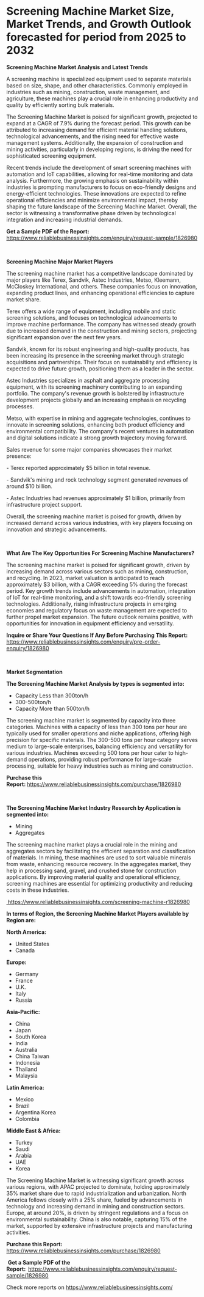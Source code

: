 <p><h1>Screening Machine Market Size, Market Trends, and Growth Outlook forecasted for period from 2025 to 2032</h1></p><p><strong>Screening Machine Market Analysis and Latest Trends</strong></p>
<p><p>A screening machine is specialized equipment used to separate materials based on size, shape, and other characteristics. Commonly employed in industries such as mining, construction, waste management, and agriculture, these machines play a crucial role in enhancing productivity and quality by efficiently sorting bulk materials.</p><p>The Screening Machine Market is poised for significant growth, projected to expand at a CAGR of 7.9% during the forecast period. This growth can be attributed to increasing demand for efficient material handling solutions, technological advancements, and the rising need for effective waste management systems. Additionally, the expansion of construction and mining activities, particularly in developing regions, is driving the need for sophisticated screening equipment.</p><p>Recent trends include the development of smart screening machines with automation and IoT capabilities, allowing for real-time monitoring and data analysis. Furthermore, the growing emphasis on sustainability within industries is prompting manufacturers to focus on eco-friendly designs and energy-efficient technologies. These innovations are expected to refine operational efficiencies and minimize environmental impact, thereby shaping the future landscape of the Screening Machine Market. Overall, the sector is witnessing a transformative phase driven by technological integration and increasing industrial demands.</p></p>
<p><strong>Get a Sample PDF of the Report:&nbsp;</strong> <a href="https://www.reliablebusinessinsights.com/enquiry/request-sample/1826980?utm_campaign=3106&utm_medium=2&utm_source=Github&utm_content=ia&utm_term=11042025&utm_id=screening-machine">https://www.reliablebusinessinsights.com/enquiry/request-sample/1826980</a></p>
<p>&nbsp;</p>
<p><strong>Screening Machine Major Market Players</strong></p>
<p><p>The screening machine market has a competitive landscape dominated by major players like Terex, Sandvik, Astec Industries, Metso, Kleemann, McCloskey International, and others. These companies focus on innovation, expanding product lines, and enhancing operational efficiencies to capture market share.</p><p>Terex offers a wide range of equipment, including mobile and static screening solutions, and focuses on technological advancements to improve machine performance. The company has witnessed steady growth due to increased demand in the construction and mining sectors, projecting significant expansion over the next few years.</p><p>Sandvik, known for its robust engineering and high-quality products, has been increasing its presence in the screening market through strategic acquisitions and partnerships. Their focus on sustainability and efficiency is expected to drive future growth, positioning them as a leader in the sector.</p><p>Astec Industries specializes in asphalt and aggregate processing equipment, with its screening machinery contributing to an expanding portfolio. The company's revenue growth is bolstered by infrastructure development projects globally and an increasing emphasis on recycling processes.</p><p>Metso, with expertise in mining and aggregate technologies, continues to innovate in screening solutions, enhancing both product efficiency and environmental compatibility. The company's recent ventures in automation and digital solutions indicate a strong growth trajectory moving forward.</p><p>Sales revenue for some major companies showcases their market presence:</p><p>- Terex reported approximately $5 billion in total revenue.</p><p>- Sandvik's mining and rock technology segment generated revenues of around $10 billion.</p><p>- Astec Industries had revenues approximately $1 billion, primarily from infrastructure project support.</p><p>Overall, the screening machine market is poised for growth, driven by increased demand across various industries, with key players focusing on innovation and strategic advancements.</p></p>
<p>&nbsp;</p>
<p><strong>What Are The Key Opportunities For Screening Machine Manufacturers?</strong></p>
<p><p>The screening machine market is poised for significant growth, driven by increasing demand across various sectors such as mining, construction, and recycling. In 2023, market valuation is anticipated to reach approximately $3 billion, with a CAGR exceeding 5% during the forecast period. Key growth trends include advancements in automation, integration of IoT for real-time monitoring, and a shift towards eco-friendly screening technologies. Additionally, rising infrastructure projects in emerging economies and regulatory focus on waste management are expected to further propel market expansion. The future outlook remains positive, with opportunities for innovation in equipment efficiency and versatility.</p></p>
<p><strong>Inquire or Share Your Questions If Any Before Purchasing This Report:</strong> <a href="https://www.reliablebusinessinsights.com/enquiry/pre-order-enquiry/1826980?utm_campaign=3106&utm_medium=2&utm_source=Github&utm_content=ia&utm_term=11042025&utm_id=screening-machine">https://www.reliablebusinessinsights.com/enquiry/pre-order-enquiry/1826980</a></p>
<p>&nbsp;</p>
<p><strong>Market Segmentation</strong></p>
<p><strong>The Screening Machine Market Analysis by types is segmented into:</strong></p>
<p><ul><li>Capacity Less than 300ton/h</li><li>300-500ton/h</li><li>Capacity More than 500ton/h</li></ul></p>
<p><p>The screening machine market is segmented by capacity into three categories. Machines with a capacity of less than 300 tons per hour are typically used for smaller operations and niche applications, offering high precision for specific materials. The 300-500 tons per hour category serves medium to large-scale enterprises, balancing efficiency and versatility for various industries. Machines exceeding 500 tons per hour cater to high-demand operations, providing robust performance for large-scale processing, suitable for heavy industries such as mining and construction.</p></p>
<p><strong>Purchase this Report:&nbsp;</strong><a href="https://www.reliablebusinessinsights.com/purchase/1826980?utm_campaign=3106&utm_medium=2&utm_source=Github&utm_content=ia&utm_term=11042025&utm_id=screening-machine">https://www.reliablebusinessinsights.com/purchase/1826980</a></p>
<p>&nbsp;</p>
<p><strong>The Screening Machine Market Industry Research by Application is segmented into:</strong></p>
<p><ul><li>Mining</li><li>Aggregates</li></ul></p>
<p><p>The screening machine market plays a crucial role in the mining and aggregates sectors by facilitating the efficient separation and classification of materials. In mining, these machines are used to sort valuable minerals from waste, enhancing resource recovery. In the aggregates market, they help in processing sand, gravel, and crushed stone for construction applications. By improving material quality and operational efficiency, screening machines are essential for optimizing productivity and reducing costs in these industries.</p></p>
<p><a href="https://www.reliablebusinessinsights.com/screening-machine-r1826980?utm_campaign=3106&utm_medium=2&utm_source=Github&utm_content=ia&utm_term=11042025&utm_id=screening-machine">&nbsp;https://www.reliablebusinessinsights.com/screening-machine-r1826980</a></p>
<p><strong>In terms of Region, the Screening Machine Market Players available by Region are:</strong></p>
<p>
    <p> <strong> North America: </strong>
        <ul>
            <li>United States</li>
            <li>Canada</li>
        </ul>
        </p> 
    <p> <strong> Europe: </strong>
        <ul>
            <li>Germany</li>
            <li>France</li>
            <li>U.K.</li>
            <li>Italy</li>
            <li>Russia</li>
        </ul>
        </p> 
    <p> <strong> Asia-Pacific: </strong>
        <ul>
            <li>China</li>
            <li>Japan</li>
            <li>South Korea</li>
            <li>India</li>
            <li>Australia</li>
            <li>China Taiwan</li>
            <li>Indonesia</li>
            <li>Thailand</li>
            <li>Malaysia</li>
        </ul>
        </p> 
    <p> <strong> Latin America: </strong>
        <ul>
            <li>Mexico</li>
            <li>Brazil</li>
            <li>Argentina Korea</li>
            <li>Colombia</li>
        </ul>
        </p> 
    <p> <strong> Middle East & Africa: </strong>
        <ul>
            <li>Turkey</li>
            <li>Saudi</li>
            <li>Arabia</li>
            <li>UAE</li>
            <li>Korea</li>
        </ul>
    </p>
    </p>
<p><p>The Screening Machine Market is witnessing significant growth across various regions, with APAC projected to dominate, holding approximately 35% market share due to rapid industrialization and urbanization. North America follows closely with a 25% share, fueled by advancements in technology and increasing demand in mining and construction sectors. Europe, at around 20%, is driven by stringent regulations and a focus on environmental sustainability. China is also notable, capturing 15% of the market, supported by extensive infrastructure projects and manufacturing activities.</p></p>
<p><strong>Purchase this Report: </strong><a href="https://www.reliablebusinessinsights.com/purchase/1826980?utm_campaign=3106&utm_medium=2&utm_source=Github&utm_content=ia&utm_term=11042025&utm_id=screening-machine">https://www.reliablebusinessinsights.com/purchase/1826980</a></p>
<p>&nbsp;<strong>Get a Sample PDF of the Report:&nbsp;&nbsp;</strong><a href="https://www.reliablebusinessinsights.com/enquiry/request-sample/1826980?utm_campaign=3106&utm_medium=2&utm_source=Github&utm_content=ia&utm_term=11042025&utm_id=screening-machine">https://www.reliablebusinessinsights.com/enquiry/request-sample/1826980</a></p>
<p><strong></strong></p>
<p>Check more reports on <a href="https://www.reliablebusinessinsights.com/?utm_campaign=3106&utm_medium=2&utm_source=Github&utm_content=ia&utm_term=11042025&utm_id=screening-machine">https://www.reliablebusinessinsights.com/</a></p>